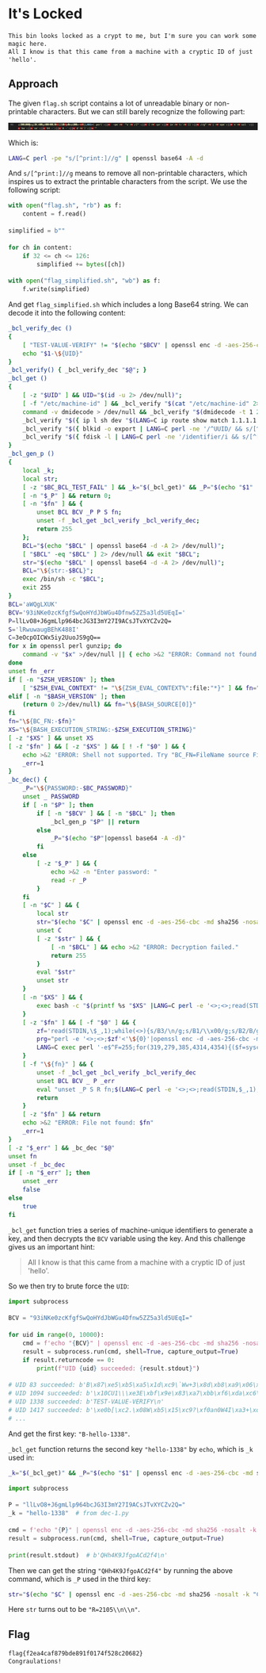 # It's Locked

```
This bin looks locked as a crypt to me, but I'm sure you can work some magic here.
All I know is that this came from a machine with a cryptic ID of just 'hello'.
```

## Approach

The given `flag.sh` script contains a lot of unreadable binary or non-printable characters. But we can still barely recognize the following part:

![1.jpg](1.jpg)

Which is:

```sh
LANG=C perl -pe "s/[^print:]//g" | openssl base64 -A -d
```

And `s/[^print:]//g` means to remove all non-printable characters, which inspires us to extract the printable characters from the script. We use the following script:

```python
with open("flag.sh", "rb") as f:
    content = f.read()

simplified = b""

for ch in content:
    if 32 <= ch <= 126:
        simplified += bytes([ch])

with open("flag_simplified.sh", "wb") as f:
    f.write(simplified)
```

And get `flag_simplified.sh` which includes a long Base64 string. We can decode it into the following content:

```sh
_bcl_verify_dec ()
{
    [ "TEST-VALUE-VERIFY" != "$(echo "$BCV" | openssl enc -d -aes-256-cbc -md sha256 -nosalt -k "B-\${1}-\${UID}" -a -A 2> /dev/null)" ] && return 255;
    echo "$1-\${UID}"
}
_bcl_verify() { _bcl_verify_dec "$@"; }
_bcl_get ()
{
    [ -z "$UID" ] && UID="$(id -u 2> /dev/null)";
    [ -f "/etc/machine-id" ] && _bcl_verify "$(cat "/etc/machine-id" 2> /dev/null)" && return;
    command -v dmidecode > /dev/null && _bcl_verify "$(dmidecode -t 1 2> /dev/null | LANG=C perl -ne '/UUID/ && print && exit')" && return;
    _bcl_verify "$({ ip l sh dev "$(LANG=C ip route show match 1.1.1.1 | perl -ne 's/.*dev ([^ ]*) .*/\1/ && print && exit')" | LANG=C perl -ne 'print if /ether / && s/.*ether ([^ ]*).*/\1/'; } 2> /dev/null)" && return;
    _bcl_verify "$({ blkid -o export | LANG=C perl -ne '/^UUID/ && s/[^[:alnum:]]//g && print && exit'; } 2> /dev/null)" && return;
    _bcl_verify "$({ fdisk -l | LANG=C perl -ne '/identifier/i && s/[^[:alnum:]]//g && print && exit'; } 2> /dev/null)" && return;
}
_bcl_gen_p ()
{
    local _k;
    local str;
    [ -z "$BC_BCL_TEST_FAIL" ] && _k="$(_bcl_get)" && _P="$(echo "$1" | openssl enc -d -aes-256-cbc -md sha256 -nosalt -k "$_k" -a -A 2> /dev/null)";
    [ -n "$_P" ] && return 0;
    [ -n "$fn" ] && {
        unset BCL BCV _P P S fn;
        unset -f _bcl_get _bcl_verify _bcl_verify_dec;
        return 255
    };
    BCL="$(echo "$BCL" | openssl base64 -d -A 2> /dev/null)";
    [ "$BCL" -eq "$BCL" ] 2> /dev/null && exit "$BCL";
    str="$(echo "$BCL" | openssl base64 -d -A 2> /dev/null)";
    BCL="\${str:-$BCL}";
    exec /bin/sh -c "$BCL";
    exit 255
}
BCL='aWQgLXUK'
BCV='93iNKe0zcKfgfSwQoHYdJbWGu4Dfnw5ZZ5a3ld5UEqI='
P=llLvO8+J6gmLlp964bcJG3I3mY27I9ACsJTvXYCZv2Q=
S='lRwuwaugBEhK488I'
C=3eOcpOICWx5iy2UuoJS9gQ==
for x in openssl perl gunzip; do
    command -v "$x" >/dev/null || { echo >&2 "ERROR: Command not found: $x"; return 255; }
done
unset fn _err
if [ -n "$ZSH_VERSION" ]; then
    [ "$ZSH_EVAL_CONTEXT" != "\${ZSH_EVAL_CONTEXT%":file:"*}" ] && fn="$0"
elif [ -n "$BASH_VERSION" ]; then
    (return 0 2>/dev/null) && fn="\${BASH_SOURCE[0]}"
fi
fn="\${BC_FN:-$fn}"
XS="\${BASH_EXECUTION_STRING:-$ZSH_EXECUTION_STRING}"
[ -z "$XS" ] && unset XS
[ -z "$fn" ] && [ -z "$XS" ] && [ ! -f "$0" ] && {
    echo >&2 'ERROR: Shell not supported. Try "BC_FN=FileName source FileName"'
    _err=1
}
_bc_dec() {
    _P="\${PASSWORD:-$BC_PASSWORD}"
    unset _ PASSWORD
    if [ -n "$P" ]; then
        if [ -n "$BCV" ] && [ -n "$BCL" ]; then
            _bcl_gen_p "$P" || return
        else
            _P="$(echo "$P"|openssl base64 -A -d)"
        fi
    else
        [ -z "$_P" ] && {
            echo >&2 -n "Enter password: "
            read -r _P
        }
    fi
    [ -n "$C" ] && {
        local str
        str="$(echo "$C" | openssl enc -d -aes-256-cbc -md sha256 -nosalt -k "C-\${S}-\${_P}" -a -A 2>/dev/null)"
        unset C
        [ -z "$str" ] && {
            [ -n "$BCL" ] && echo >&2 "ERROR: Decryption failed."
            return 255
        }
        eval "$str"
        unset str
    }
    [ -n "$XS" ] && {
        exec bash -c "$(printf %s "$XS" |LANG=C perl -e '<>;<>;read(STDIN,$_,1);while(<>){s/B3/\n/g;s/B1/\x00/g;s/B2/B/g;print}'|openssl enc -d -aes-256-cbc -md sha256 -nosalt -k "\${S}-\${_P}" 2>/dev/null|LANG=C perl -e "read(STDIN,\$_, \${R:-0});print(<>)"|gunzip)"
    }
    [ -z "$fn" ] && [ -f "$0" ] && {
        zf='read(STDIN,\$_,1);while(<>){s/B3/\n/g;s/B1/\\x00/g;s/B2/B/g;print}'
        prg="perl -e '<>;<>;$zf'<'\${0}'|openssl enc -d -aes-256-cbc -md sha256 -nosalt -k '\${S}-\${_P}' 2>/dev/null|perl -e 'read(STDIN,\\\$_, \${R:-0});print(<>)'|gunzip"
        LANG=C exec perl '-e$^F=255;for(319,279,385,4314,4354){($f=syscall$_,$",0)>0&&last};open($o,">&=".$f);open($i,"'"$prg"'|");print$o(<$i>);close($i)||exit($?/256);$ENV{"LANG"}="'"$LANG"'";exec{"/proc/$$/fd/$f"}"'"\${0:-python3}"'",@ARGV' -- "$@"
    }
    [ -f "\${fn}" ] && {
        unset -f _bcl_get _bcl_verify _bcl_verify_dec
        unset BCL BCV _ P _err
        eval "unset _P S R fn;$(LANG=C perl -e '<>;<>;read(STDIN,$_,1);while(<>){s/B3/\n/g;s/B1/\x00/g;s/B2/B/g;print}'<"\${fn}"|openssl enc -d -aes-256-cbc -md sha256 -nosalt -k "\${S}-\${_P}" 2>/dev/null|LANG=C perl -e "read(STDIN,\$_, \${R:-0});print(<>)"|gunzip)"
        return
    }
    [ -z "$fn" ] && return
    echo >&2 "ERROR: File not found: $fn"
    _err=1
}
[ -z "$_err" ] && _bc_dec "$@"
unset fn
unset -f _bc_dec
if [ -n "$_err" ]; then
    unset _err
    false
else
    true
fi
```

`_bcl_get` function tries a series of machine-unique identifiers to generate a key, and then decrypts the `BCV` variable using the key. And this challenge gives us an important hint:

> All I know is that this came from a machine with a cryptic ID of just 'hello'.

So we then try to brute force the `UID`:

```python
import subprocess

BCV = "93iNKe0zcKfgfSwQoHYdJbWGu4Dfnw5ZZ5a3ld5UEqI="

for uid in range(0, 10000):
    cmd = f'echo "{BCV}" | openssl enc -d -aes-256-cbc -md sha256 -nosalt -k "B-hello-{uid}" -a -A'
    result = subprocess.run(cmd, shell=True, capture_output=True)
    if result.returncode == 0:
        print(f"UID {uid} succeeded: {result.stdout}")

# UID 83 succeeded: b'B\x87\xe5\xb5\xa5\x1d\xc9\`Ww+3\x8d\xb8\xa9\x06\x7f\x0f\x1dY\xa3\xe5\xf3\x080I&/\x98N\x01'
# UID 1094 succeeded: b'\x10CU1\\\xe3E\xbf\x9e\x83\xa7\xbb\xf6\xda\xc6\x90\xb3\x17O\x9e\xf5\x1c\xbe\x92\xad\xbd}\xd1\x82\x84H'
# UID 1338 succeeded: b'TEST-VALUE-VERIFY\n'
# UID 1417 succeeded: b'\xe0b[\xc2.\x08W\xb5\x15\xc9?\xf0an0W4I\xa3+\xdbb\x0f\xa8\n"\xd2\'\x85yj'
# ...
```

And get the first key: `"B-hello-1338"`.

`_bcl_get` function returns the second key `"hello-1338"` by `echo`, which is `_k` used in:

```sh
_k="$(_bcl_get)" && _P="$(echo "$1" | openssl enc -d -aes-256-cbc -md sha256 -nosalt -k "$_k" -a -A 2> /dev/null)";
```

```python
import subprocess

P = "llLvO8+J6gmLlp964bcJG3I3mY27I9ACsJTvXYCZv2Q="
_k = "hello-1338"  # from dec-1.py

cmd = f'echo "{P}" | openssl enc -d -aes-256-cbc -md sha256 -nosalt -k "{_k}" -a -A'
result = subprocess.run(cmd, shell=True, capture_output=True)

print(result.stdout)  # b'QHh4K9JfgoACd2f4\n'
```

Then we can get the string `"QHh4K9JfgoACd2f4"` by running the above command, which is `_P` used in the third key:

```sh
str="$(echo "$C" | openssl enc -d -aes-256-cbc -md sha256 -nosalt -k "C-${S}-${_P}" -a -A 2>/dev/null)"
```

Here `str` turns out to be `"R=2105\\n\\n"`.

## Flag

```
flag{f2ea4caf879bde891f0174f528c20682}
Congraulations!
```
